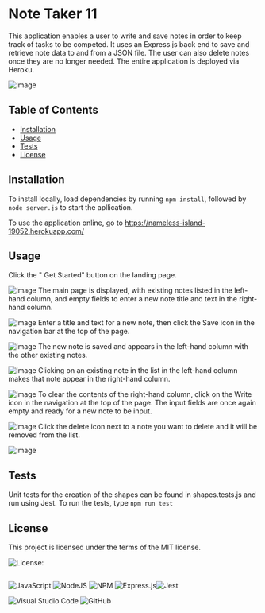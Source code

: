 # Note Taker 11

This application enables a user to write and save notes in order to keep track of tasks to be competed. It uses an Express.js back end to save and retrieve note data to and from a JSON file. The user can also delete notes once they are no longer needed. The entire application is deployed via Heroku.

![image](https://user-images.githubusercontent.com/122234007/229907492-73e948e3-45d1-4f8c-8e2c-07c5d801cd6d.png)

## Table of Contents
* [Installation](#installation)
* [Usage](#usage)
* [Tests](#tests)
* [License](#license)

 
## Installation
  
To install locally, load dependencies by running `npm install`, followed by `node server.js` to start the apllication.

To use the application online, go to https://nameless-island-19052.herokuapp.com/


## Usage

Click the " Get Started" button on the landing page.

![image](https://user-images.githubusercontent.com/122234007/229909724-d8fef0eb-315b-4b96-beea-158f415bf0f1.png)
The main page is displayed, with existing notes listed in the left-hand column, and empty fields to enter a new note title and text in the right-hand column.

![image](https://user-images.githubusercontent.com/122234007/229909993-0c2761bb-9c37-46e7-8600-0c05c006f777.png)
Enter a title and text for a new note, then click the Save icon in the navigation bar at the top of the page.

![image](https://user-images.githubusercontent.com/122234007/229911224-b9cfe967-0116-45c6-8071-d7c0b5e16c8b.png)
The new note is saved and appears in the left-hand column with the other existing notes.

![image](https://user-images.githubusercontent.com/122234007/229912496-a620d260-eb60-4135-9446-d9d676d7b7ac.png)
Clicking on an existing note in the list in the left-hand column makes that note appear in the right-hand column.

![image](https://user-images.githubusercontent.com/122234007/229912778-e096ee3b-3e11-4b63-a5e9-8199bbac9ac1.png)
To clear the contents of the right-hand column, click on the Write icon in the navigation at the top of the page. The input fields are once again empty and ready for a new note to be input.

![image](https://user-images.githubusercontent.com/122234007/229915112-d83fd975-e65d-41c4-9a5d-fceecad49435.png)
Click the delete icon next to a note you want to delete and it will be removed from the list. 

![image](https://user-images.githubusercontent.com/122234007/229916015-11239303-f223-4a9b-9621-0a904e0b2fa1.png)

## Tests

 Unit tests for the creation of the shapes can be found in shapes.tests.js and run using Jest. To run the tests, type 
 `npm run test`


 ## License

 This project is licensed under the terms of the MIT license.

 ![License: ](https://img.shields.io/badge/License-MIT-blueviolet.svg)

##
![JavaScript](https://img.shields.io/badge/javascript-%23323330.svg?style=for-the-badge&logo=javascript&logoColor=%23F7DF1E) ![NodeJS](https://img.shields.io/badge/node.js-6DA55F?style=for-the-badge&logo=node.js&logoColor=white)  ![NPM](https://img.shields.io/badge/NPM-%23CB3837.svg?style=for-the-badge&logo=npm&logoColor=white)  ![Express.js](https://img.shields.io/badge/express.js-%23404d59.svg?style=for-the-badge&logo=express&logoColor=%2361DAFB)![Jest](https://img.shields.io/badge/-jest-%23C21325?style=for-the-badge&logo=jest&logoColor=white)
  
![Visual Studio Code](https://img.shields.io/badge/Visual%20Studio%20Code-0078d7.svg?style=for-the-badge&logo=visual-studio-code&logoColor=white) ![GitHub](https://img.shields.io/badge/github-%23121011.svg?style=for-the-badge&logo=github&logoColor=white)
